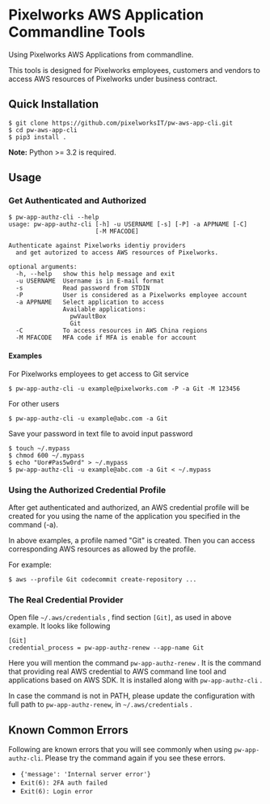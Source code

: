 Pixelworks AWS Application Commandline Tools
======

Using Pixelworks AWS Applications from commandline.

This tools is designed for Pixelworks employees, customers and vendors to access AWS resources of Pixelworks under business contract.

Quick Installation
------

```
$ git clone https://github.com/pixelworksIT/pw-aws-app-cli.git
$ cd pw-aws-app-cli
$ pip3 install .
```

**Note:** Python >= 3.2 is required.

Usage
------

### Get Authenticated and Authorized

```
$ pw-app-authz-cli --help
usage: pw-app-authz-cli [-h] -u USERNAME [-s] [-P] -a APPNAME [-C]
                        [-M MFACODE]

Authenticate against Pixelworks identiy providers
  and get autorized to access AWS resources of Pixelworks.

optional arguments:
  -h, --help   show this help message and exit
  -u USERNAME  Username is in E-mail format
  -s           Read password from STDIN
  -P           User is considered as a Pixelworks employee account
  -a APPNAME   Select application to access
               Available applications:
                 pwVaultBox
                 Git
  -C           To access resources in AWS China regions
  -M MFACODE   MFA code if MFA is enable for account
```

#### Examples

For Pixelworks employees to get access to Git service

```
$ pw-app-authz-cli -u example@pixelworks.com -P -a Git -M 123456
```

For other users

```
$ pw-app-authz-cli -u example@abc.com -a Git
```

Save your password in text file to avoid input password

```
$ touch ~/.mypass
$ chmod 600 ~/.mypass
$ echo "Uor#Pas5w0rd" > ~/.mypass
$ pw-app-authz-cli -u example@abc.com -a Git < ~/.mypass
```

### Using the Authorized Credential Profile

After get authenticated and authorized, an AWS credential profile will be created for you using the name of the application you specified in the command (-a).

In above examples, a profile named "Git" is created. Then you can access corresponding AWS resources as allowed by the profile.

For example:

```
$ aws --profile Git codecommit create-repository ...
```

### The Real Credential Provider

Open file `~/.aws/credentials` , find section `[Git]`, as used in above example. It looks like following

```
[Git]
credential_process = pw-app-authz-renew --app-name Git
```

Here you will mention the command `pw-app-authz-renew` . It is the command that providing real AWS credential to AWS command line tool and applications based on AWS SDK. It is installed along with `pw-app-authz-cli` .

In case the command is not in PATH, please update the configuration with full path to `pw-app-authz-renew`, in `~/.aws/credentials` .

Known Common Errors
------

Following are known errors that you will see commonly when using `pw-app-authz-cli`. Please try the command again if you see these errors.

 * `{'message': 'Internal server error'}`
 * `Exit(6): 2FA auth failed`
 * `Exit(6): Login error`
